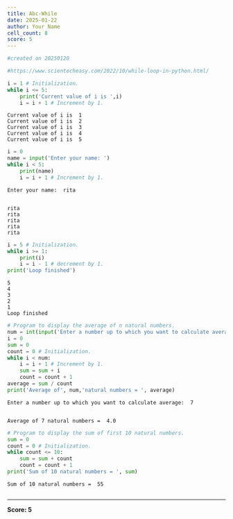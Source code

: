 ```yaml
---
title: Abc-While
date: 2025-01-22
author: Your Name
cell_count: 8
score: 5
---
```


```python
#created on 20250120
```


```python
#https://www.scientecheasy.com/2022/10/while-loop-in-python.html/
```


```python
i = 1 # Initialization.
while i <= 5:
    print('Current value of i is ',i)
    i = i + 1 # Increment by 1.

```

    Current value of i is  1
    Current value of i is  2
    Current value of i is  3
    Current value of i is  4
    Current value of i is  5



```python
i = 0 
name = input('Enter your name: ')
while i < 5:
    print(name)
    i = i + 1 # Increment by 1.

```

    Enter your name:  rita


    rita
    rita
    rita
    rita
    rita



```python
i = 5 # Initialization.
while i >= 1:
    print(i)
    i = i - 1 # decrement by 1.
print('Loop finished')
```

    5
    4
    3
    2
    1
    Loop finished



```python
# Program to display the average of n natural numbers.
num = int(input('Enter a number up to which you want to calculate average: '))
i = 0
sum = 0
count = 0 # Initialization.
while i < num:
    i = i + 1 # Increment by 1.
    sum = sum + i
    count = count + 1
average = sum / count
print('Average of', num,'natural numbers = ', average)

```

    Enter a number up to which you want to calculate average:  7


    Average of 7 natural numbers =  4.0



```python
# Program to display the sum of first 10 natural numbers.
sum = 0
count = 0 # Initialization.
while count <= 10:
    sum = sum + count
    count = count + 1
print('Sum of 10 natural numbers = ', sum)

```

    Sum of 10 natural numbers =  55



```python

```


---
**Score: 5**
